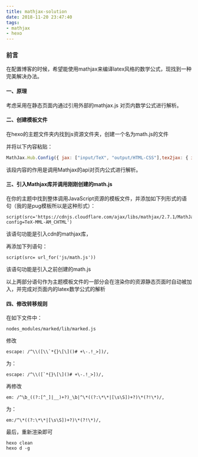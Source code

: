 ```yaml
---
title: mathjax-solution
date: 2018-11-20 23:47:40
tags: 
- mathjax
- hexo
---
```


### 前言

在配置博客的时候，希望能使用mathjax来编译latex风格的数学公式，现找到一种完美解决办法。

#### 一、原理

考虑采用在静态页面内通过引用外部的mathjax.js 对页内数学公式进行解析。

#### 二、创建模板文件

在hexo的主题文件夹内找到js资源文件夹，创建一个名为math.js的文件

并将以下内容粘贴：

```javascript
MathJax.Hub.Config({ jax: ["input/TeX", "output/HTML-CSS"],tex2jax: { inlineMath: [ ['$', '$'] ], displayMath: [ ['$$', '$$']], processEscapes: true, skipTags: ['script', 'noscript', 'style', 'textarea', 'pre', 'code'] }, messageStyle: "none", "HTML-CSS": { preferredFont: "TeX", availableFonts: ["STIX","TeX"] } });
```

该段内容的作用是调用Mathjax的api对页内公式进行解析。



#### 三、引入Mathjax库并调用刚刚创建的math.js

在你的主题中找到整体调用JavaScript资源的模板文件，并添加如下列形式的语句（我的是pug模板所以是这种形式）：

```jade
script(src='https://cdnjs.cloudflare.com/ajax/libs/mathjax/2.7.1/MathJax.js?config=TeX-MML-AM_CHTML')
```

该语句功能是引入cdn的mathjax库，



再添加下列语句：

```jade
script(src= url_for('js/math.js'))
```

该语句功能是引入之前创建的math.js



以上两部分语句作为主题模板文件的一部分会在渲染你的资源静态页面时自动被加入，并完成对页面内的latex数学公式的解析



#### 四、修改转移规则

在如下文件中：

```
nodes_modules/marked/lib/marked.js
```

修改

```
escape: /^\\([\\`*{}\[\]()# +\-.!_>])/,
```
为：


```
escape: /^\\([`*{}\[\]()# +\-.!_>])/,
```
再修改
```
em: /^\b_((?:[^_]|__)+?)_\b|^\*((?:\*\*|[\s\S])+?)\*(?!\*)/,
```
为：
```
em:/^\*((?:\*\*|[\s\S])+?)\*(?!\*)/,
```



最后，重新渲染即可

```
hexo clean
hexo d -g
```

